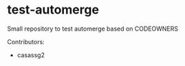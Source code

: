 # test-automerge
Small repository to test automerge based on CODEOWNERS


Contributors:
- casassg2


